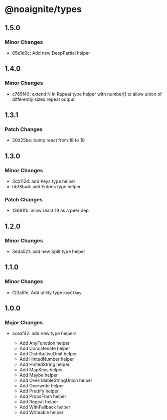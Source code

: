 # @noaignite/types

## 1.5.0

### Minor Changes

- 85e1d0c: Add new DeepPartial helper

## 1.4.0

### Minor Changes

- c765f40: extend N in Repeat type helper with number[] to allow union of differently sized repeat output

## 1.3.1

### Patch Changes

- 30d25be: bump react from 18 to 19

## 1.3.0

### Minor Changes

- 3cb112d: add Keys type helper
- bb18ba4: add Entries type helper

### Patch Changes

- 13691fb: allow react 19 as a peer dep

## 1.2.0

### Minor Changes

- 3e4a521: add new Split type helper

## 1.1.0

### Minor Changes

- f23a5fe: Add utility type `KeyOfAny`

## 1.0.0

### Major Changes

- aceaf42: add new type helpers

  - Add AnyFunction helper
  - Add Concatenate helper
  - Add DistributiveOmit helper
  - Add HintedNumber helper
  - Add HintedString helper
  - Add MapKeys helper
  - Add Maybe helper
  - Add OverridableStringUnion helper
  - Add Overwrite helper
  - Add Prettify helper
  - Add PropsFrom helper
  - Add Repeat helper
  - Add WithFallback helper
  - Add Writeable helper
